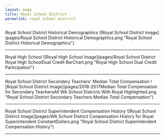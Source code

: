 ```yaml
---
layout: page
title: Royal School District
permalink: royal school district
---
```



Royal School District Historical Demographics
![Royal School District Image](pages/Royal School District Historical Demographics.png "Royal School District Historical Demographics")

___

Royal High School
![Royal High School Image](pages/Royal School District Royal High SchoolDual Credit BarChart.png "Royal High School Dual Credit Participation")

___

Royal School District Secondary Teachers' Median Total Compensation
![Royal School District Image](pages/2016-2017Median Total Compensation for Secondary TeachersAll WA School Districts With Royal Highlighted.png "Royal School District Secondary Teachers Median Total Compensation")

___

Royal School District Superintendent Compensation History
![Royal School District Image](pages/WA School District Compensation History for Royal Superintendent ConstantDollars.png "Royal School District Superintendent Compensation History")

___

